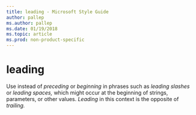 ```yaml
---
title: leading - Microsoft Style Guide
author: pallep
ms.author: pallep
ms.date: 01/19/2018
ms.topic: article
ms.prod: non-product-specific
---
```


# leading

Use instead of *preceding* or *beginning* in phrases such as *leading slashes* or *leading* *spaces,* which might occur at the beginning of strings, parameters, or other values. *Leading* in this context is the opposite of *trailing.*
